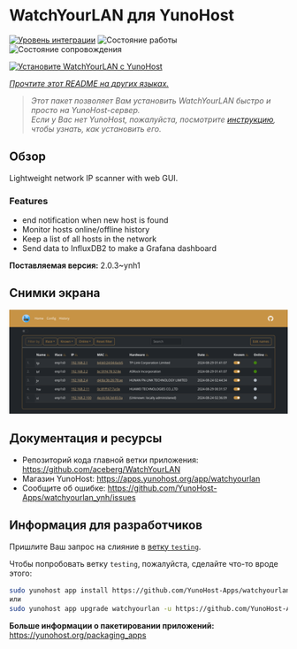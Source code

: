 <!--
Важно: этот README был автоматически сгенерирован <https://github.com/YunoHost/apps/tree/master/tools/readme_generator>
Он НЕ ДОЛЖЕН редактироваться вручную.
-->

# WatchYourLAN для YunoHost

[![Уровень интеграции](https://dash.yunohost.org/integration/watchyourlan.svg)](https://ci-apps.yunohost.org/ci/apps/watchyourlan/) ![Состояние работы](https://ci-apps.yunohost.org/ci/badges/watchyourlan.status.svg) ![Состояние сопровождения](https://ci-apps.yunohost.org/ci/badges/watchyourlan.maintain.svg)

[![Установите WatchYourLAN с YunoHost](https://install-app.yunohost.org/install-with-yunohost.svg)](https://install-app.yunohost.org/?app=watchyourlan)

*[Прочтите этот README на других языках.](./ALL_README.md)*

> *Этот пакет позволяет Вам установить WatchYourLAN быстро и просто на YunoHost-сервер.*  
> *Если у Вас нет YunoHost, пожалуйста, посмотрите [инструкцию](https://yunohost.org/install), чтобы узнать, как установить его.*

## Обзор

Lightweight network IP scanner with web GUI.

### Features

- end notification when new host is found
- Monitor hosts online/offline history
- Keep a list of all hosts in the network
- Send data to InfluxDB2 to make a Grafana dashboard


**Поставляемая версия:** 2.0.3~ynh1

## Снимки экрана

![Снимок экрана WatchYourLAN](./doc/screenshots/Screenshot.png)

## Документация и ресурсы

- Репозиторий кода главной ветки приложения: <https://github.com/aceberg/WatchYourLAN>
- Магазин YunoHost: <https://apps.yunohost.org/app/watchyourlan>
- Сообщите об ошибке: <https://github.com/YunoHost-Apps/watchyourlan_ynh/issues>

## Информация для разработчиков

Пришлите Ваш запрос на слияние в [ветку `testing`](https://github.com/YunoHost-Apps/watchyourlan_ynh/tree/testing).

Чтобы попробовать ветку `testing`, пожалуйста, сделайте что-то вроде этого:

```bash
sudo yunohost app install https://github.com/YunoHost-Apps/watchyourlan_ynh/tree/testing --debug
или
sudo yunohost app upgrade watchyourlan -u https://github.com/YunoHost-Apps/watchyourlan_ynh/tree/testing --debug
```

**Больше информации о пакетировании приложений:** <https://yunohost.org/packaging_apps>

